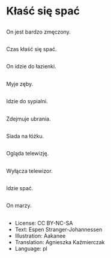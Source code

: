 # Kłaść się spać

##
On jest bardzo zmęczony.

##
Czas kłaść się spać.

##
On idzie do łazienki.

##
Myje zęby.

##
Idzie do sypialni.

##
Zdejmuje ubrania.

##
Siada na łóżku.

##
Ogląda telewizję.

##
Wyłącza telewizor.

##
Idzie spać.

##
On marzy.

##
* License: CC BY-NC-SA
* Text: Espen Stranger-Johannessen
* Illustration: Aakanee
* Translation: Agnieszka Kaźmierczak
* Language: pl
